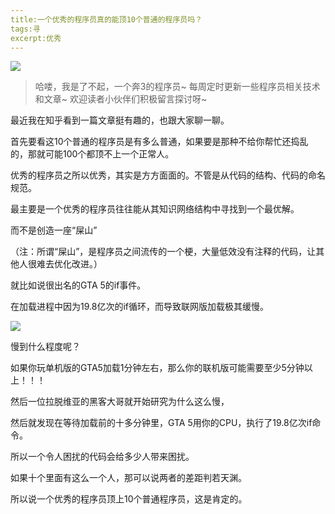 ```yaml
---
title:一个优秀的程序员真的能顶10个普通的程序员吗？
tags:寻
excerpt:优秀
---
```


![](https://files.mdnice.com/user/26505/08b6e241-141a-4862-af73-4c87438d4766.png)

> 哈喽，我是了不起，一个奔3的程序员~
>每周定时更新一些程序员相关技术和文章~ 
>欢迎读者小伙伴们积极留言探讨呀~

最近我在知乎看到一篇文章挺有趣的，也跟大家聊一聊。

首先要看这10个普通的程序员是有多么普通，如果要是那种不给你帮忙还捣乱的，那就可能100个都顶不上一个正常人。

优秀的程序员之所以优秀，其实是方方面面的。不管是从代码的结构、代码的命名规范。

最主要是一个优秀的程序员往往能从其知识网络结构中寻找到一个最优解。

而不是创造一座“屎山”

（注：所谓“屎山”，是程序员之间流传的一个梗，大量低效没有注释的代码，让其他人很难去优化改进。）

就比如说很出名的GTA 5的if事件。

在加载进程中因为19.8亿次的if循环，而导致联网版加载极其缓慢。

![](https://files.mdnice.com/user/26505/6d430c94-f8ab-4167-84cd-b8e5eae405a5.png)

慢到什么程度呢？

如果你玩单机版的GTA5加载1分钟左右，那么你的联机版可能需要至少5分钟以上！！！

然后一位拉脱维亚的黑客大哥就开始研究为什么这么慢，

然后就发现在等待加载前的十多分钟里，GTA 5用你的CPU，执行了19.8亿次if命令。

所以一个令人困扰的代码会给多少人带来困扰。

如果十个里面有这么一个人，那可以说两者的差距判若天渊。

所以说一个优秀的程序员顶上10个普通程序员，这是肯定的。








